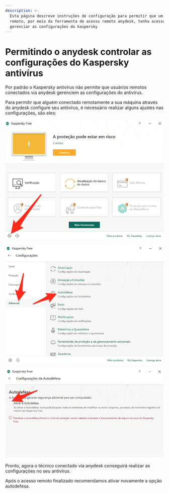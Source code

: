```yaml
---
description: >-
  Esta página descreve instruções de configuração para permitir que um usuário
  remoto, por meio da ferramenta de acesso remoto anydesk, tenha acesso a
  gerenciar as configurações do kaspersky
---
```


# Permitindo o anydesk controlar as configurações do Kaspersky antivírus

Por padrão o Kaspersky antivírus não permite que usuários remotos conectados via anydesk gerenciem as configurações do antivírus.

Para permitir que alguém conectado remotamente a sua máquina através do anydesk configure seu antivírus, é necessário realizar alguns ajustes nas configurações, são eles:

![Clique no &#xED;cone da engrenagem na parte inferior esquerda da tela principal do kaspersky](../../.gitbook/assets/image%20%2811%29.png)

![Abra o menu adicional e clique na op&#xE7;&#xE3;o autodefesa](../../.gitbook/assets/image%20%2815%29.png)

![Desmarque a op&#xE7;&#xE3;o &quot;ativar autodefesa&quot;](../../.gitbook/assets/image%20%283%29.png)

Pronto, agora o técnico conectado via anydesk conseguirá realizar as configurações no seu antivírus.

Após o acesso remoto finalizado recomendamos ativar novamente a opção autodefesa.

